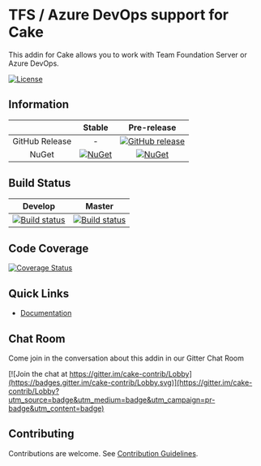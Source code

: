 # TFS / Azure DevOps support for Cake 

This addin for Cake allows you to work with Team Foundation Server or Azure DevOps.

[![License](http://img.shields.io/:license-mit-blue.svg)](https://github.com/cake-contrib/Cake.Tfs/blob/feature/build/LICENSE)

## Information

| | Stable | Pre-release |
|:--:|:--:|:--:|
|GitHub Release|-|[![GitHub release](https://img.shields.io/github/release/cake-contrib/Cake.Tfs.svg)](https://github.com/cake-contrib/Cake.Tfs/releases/latest)|
|NuGet|[![NuGet](https://img.shields.io/nuget/v/Cake.Tfs.svg)](https://www.nuget.org/packages/Cake.Tfs)|[![NuGet](https://img.shields.io/nuget/vpre/Cake.Tfs.svg)](https://www.nuget.org/packages/Cake.Tfs)|

## Build Status

|Develop|Master|
|:--:|:--:|
|[![Build status](https://ci.appveyor.com/api/projects/status/c0akmejs4b136s0o/branch/develop?svg=true)](https://ci.appveyor.com/project/cakecontrib/cake-tfs/branch/develop)|[![Build status](https://ci.appveyor.com/api/projects/status/c0akmejs4b136s0o/branch/master?svg=true)](https://ci.appveyor.com/project/cakecontrib/cake-tfs/branch/master)|

## Code Coverage

[![Coverage Status](https://coveralls.io/repos/github/cake-contrib/Cake.Tfs/badge.svg?branch=develop)](https://coveralls.io/github/cake-contrib/Cake.Tfs?branch=develop)

## Quick Links

- [Documentation](https://cake-contrib.github.io/Cake.Tfs)

## Chat Room

Come join in the conversation about this addin in our Gitter Chat Room

[![Join the chat at https://gitter.im/cake-contrib/Lobby](https://badges.gitter.im/cake-contrib/Lobby.svg)](https://gitter.im/cake-contrib/Lobby?utm_source=badge&utm_medium=badge&utm_campaign=pr-badge&utm_content=badge)

## Contributing

Contributions are welcome. See [Contribution Guidelines](CONTRIBUTING.md).